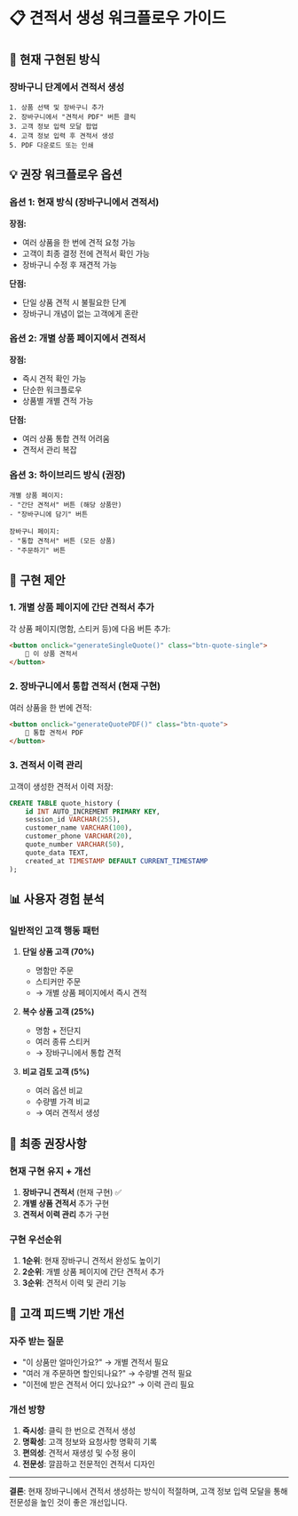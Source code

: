 # 📋 견적서 생성 워크플로우 가이드

## 🎯 현재 구현된 방식

### 장바구니 단계에서 견적서 생성
```
1. 상품 선택 및 장바구니 추가
2. 장바구니에서 "견적서 PDF" 버튼 클릭
3. 고객 정보 입력 모달 팝업
4. 고객 정보 입력 후 견적서 생성
5. PDF 다운로드 또는 인쇄
```

## 💡 권장 워크플로우 옵션

### 옵션 1: 현재 방식 (장바구니에서 견적서)
**장점:**
- 여러 상품을 한 번에 견적 요청 가능
- 고객이 최종 결정 전에 견적서 확인 가능
- 장바구니 수정 후 재견적 가능

**단점:**
- 단일 상품 견적 시 불필요한 단계
- 장바구니 개념이 없는 고객에게 혼란

### 옵션 2: 개별 상품 페이지에서 견적서
**장점:**
- 즉시 견적 확인 가능
- 단순한 워크플로우
- 상품별 개별 견적 가능

**단점:**
- 여러 상품 통합 견적 어려움
- 견적서 관리 복잡

### 옵션 3: 하이브리드 방식 (권장)
```
개별 상품 페이지:
- "간단 견적서" 버튼 (해당 상품만)
- "장바구니에 담기" 버튼

장바구니 페이지:
- "통합 견적서" 버튼 (모든 상품)
- "주문하기" 버튼
```

## 🔄 구현 제안

### 1. 개별 상품 페이지에 간단 견적서 추가

각 상품 페이지(명함, 스티커 등)에 다음 버튼 추가:
```html
<button onclick="generateSingleQuote()" class="btn-quote-single">
    📄 이 상품 견적서
</button>
```

### 2. 장바구니에서 통합 견적서 (현재 구현)

여러 상품을 한 번에 견적:
```html
<button onclick="generateQuotePDF()" class="btn-quote">
    📄 통합 견적서 PDF
</button>
```

### 3. 견적서 이력 관리

고객이 생성한 견적서 이력 저장:
```sql
CREATE TABLE quote_history (
    id INT AUTO_INCREMENT PRIMARY KEY,
    session_id VARCHAR(255),
    customer_name VARCHAR(100),
    customer_phone VARCHAR(20),
    quote_number VARCHAR(50),
    quote_data TEXT,
    created_at TIMESTAMP DEFAULT CURRENT_TIMESTAMP
);
```

## 📊 사용자 경험 분석

### 일반적인 고객 행동 패턴

1. **단일 상품 고객 (70%)**
   - 명함만 주문
   - 스티커만 주문
   - → 개별 상품 페이지에서 즉시 견적

2. **복수 상품 고객 (25%)**
   - 명함 + 전단지
   - 여러 종류 스티커
   - → 장바구니에서 통합 견적

3. **비교 검토 고객 (5%)**
   - 여러 옵션 비교
   - 수량별 가격 비교
   - → 여러 견적서 생성

## 🎯 최종 권장사항

### 현재 구현 유지 + 개선
1. **장바구니 견적서** (현재 구현) ✅
2. **개별 상품 견적서** 추가 구현
3. **견적서 이력 관리** 추가 구현

### 구현 우선순위
1. **1순위**: 현재 장바구니 견적서 완성도 높이기
2. **2순위**: 개별 상품 페이지에 간단 견적서 추가
3. **3순위**: 견적서 이력 및 관리 기능

## 💬 고객 피드백 기반 개선

### 자주 받는 질문
- "이 상품만 얼마인가요?" → 개별 견적서 필요
- "여러 개 주문하면 할인되나요?" → 수량별 견적 필요
- "이전에 받은 견적서 어디 있나요?" → 이력 관리 필요

### 개선 방향
1. **즉시성**: 클릭 한 번으로 견적서 생성
2. **명확성**: 고객 정보와 요청사항 명확히 기록
3. **편의성**: 견적서 재생성 및 수정 용이
4. **전문성**: 깔끔하고 전문적인 견적서 디자인

---

**결론**: 현재 장바구니에서 견적서 생성하는 방식이 적절하며, 
고객 정보 입력 모달을 통해 전문성을 높인 것이 좋은 개선입니다.